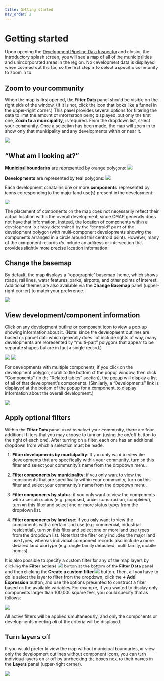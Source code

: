 ```yaml
---
title: Getting started
nav_order: 2
---
```


# Getting started

Upon opening the [Development Pipeline Data Inspector](https://cmapgis.maps.arcgis.com/apps/webappviewer/index.html?id=c5566f8d5db34d8da9c1cd839ce13d28) and closing the introductory splash screen, you will see a map of all of the municipalities and unincorporated areas in the region. No development data is displayed when zoomed out this far, so the first step is to select a specific community to zoom in to.

## Zoom to your community

When the map is first opened, the **Filter Data** panel should be visible on the right side of the window. (If it is not, click the icon that looks like a funnel in the upper-right corner.) This panel provides several options for filtering the data to limit the amount of information being displayed, but only the first one, **Zoom to a municipality**, is required. From the dropdown list, select your community. Once a selection has been made, the map will zoom in to show only that municipality and any developments within or near it.

![](./img/filter-data.png)

## “What am I looking at?”

**Municipal boundaries** are represented by orange polygons: ![](./img/municipality-symbology.png)

**Developments** are represented by teal polygons: ![](./img/development-symbology.png)

Each development conatains one or more **components**, represented by icons corresponding to the major land use(s) present in the development:

 ![](./img/component-symbology.png)

The placement of components on the map does not necessarily reflect their actual location within the overall development, since CMAP generally does not have that information. Instead, the location of components within a development is simply determined by the “centroid” point of the development polygon (with multi-component developments showing the components arranged in a circle around this centroid point). However, many of the component records *do* include an address or intersection that provides slightly more precise location information.

## Change the basemap

By default, the map displays a “topographic” basemap theme, which shows roads, rail lines, water features, parks, airports, and other points of interest. Additional themes are also available via the **Change Basemap** panel (upper-right corner) to match your preference.

![](./img/change-basemap.png)

## View development/component information

Click on any development outline or component icon to view a pop-up showing information about it. (Note: since the development outlines are based on parcel data which generally does not include rights of way, many developments are represented by “multi-part” polygons that appear to be separate shapes but are in fact a single record.)

![](./img/development-popup.png) ![](./img/component-popup.png)

For developments with multiple components, if you click on the development polygon, scroll to the bottom of the popup window, then click “Components” (in the “Related tables” section), the popup will display a list of all of that development’s components. (Similarly, a “Developments” link is displayed at the bottom of the popup for a component, to display information about the overall development.)

![](./img/related-components-popup.png)

## Apply optional filters

Within the **Filter Data** panel used to select your community, there are four additional filters that you may choose to turn on (using the on/off button to the right of each one). After turning on a filter, each one has an additional dropdown from which a selection must be made.

1. **Filter developments by municipality**: if you only want to view the developments that are specifically within your community, turn on this filter and select your community’s name from the dropdown menu.

1. **Filter components by municipality**: if you only want to view the components that are specifically within your community, turn on this filter and select your community’s name from the dropdown menu.

1. **Filter components by status**: if you only want to view the components with a certain status (e.g. proposed, under construction, completed), turn on this filter and select one or more status types from the dropdown list.

1. **Filter components by land use**: if you only want to view the components with a certain land use (e.g. commercial, industrial, residential), turn on this filter and select one or more land use types from the dropdown list. Note that the filter only includes the major land use types, whereas individual component records also include a more detailed land use type (e.g. single family detached, multi family, mobile homes).

It is also possible to specify a custom filter for any of the map layers by clicking the **Filter actions** ![](./img/ellipsis-button.png) button at the bottom of the **Filter Data** panel and then clicking the **Create a custom filter** ![](img/custom-filter-button.png) button. Then, all you have to do is select the layer to filter from the dropdown, click the **+ Add Expression** button, and use the options presented to construct a filter based on the available variables. For example, if you wanted to display only components larger than 100,000 square feet, you could specify that as follows:

![](./img/filter-custom.png)

All active filters will be applied simultaneously, and only the components or developments meeting *all* of the criteria will be displayed.

## Turn layers off

If you would prefer to view the map without municipal boundaries, or view only the development outlines without component icons, you can turn individual layers on or off by unchecking the boxes next to their names in the **Layers** panel (upper-right corner).

![](./img/layer-toggle.png)
